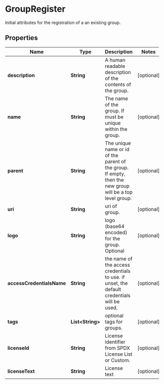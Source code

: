 

# GroupRegister

Initial attributes for the registration of a an existing group.

## Properties

Name | Type | Description | Notes
------------ | ------------- | ------------- | -------------
**description** | **String** | A human readable description of the contents of the group. |  [optional]
**name** | **String** | The name of the group. If must be unique within the group. |  [optional]
**parent** | **String** | The unique name or id of the parent of the group. If empty, then the new group will be a top level group. |  [optional]
**uri** | **String** | uri of group. |  [optional]
**logo** | **String** | logo (base64 encoded) for the group. Optional |  [optional]
**accessCredentialsName** | **String** | the name of the access credentials to use. if unset, the default credentials will be used. |  [optional]
**tags** | **List&lt;String&gt;** | optional tags for groups. |  [optional]
**licenseId** | **String** | License identifier from SPDX License List or Custom. |  [optional]
**licenseText** | **String** | License text |  [optional]



